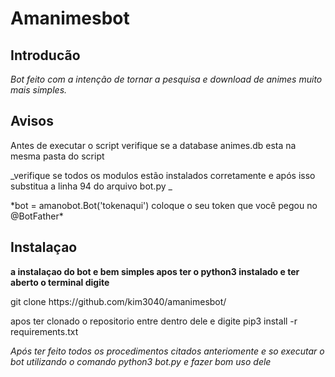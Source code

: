 # Amanimesbot

## Introducão

_Bot feito com a intenção de tornar a pesquisa e download de animes muito mais simples._

## Avisos

<p>Antes de executar o script verifique se a database animes.db esta na mesma pasta do script<p>

_verifique se todos os modulos estão instalados corretamente e após isso substitua a linha 94 do arquivo bot.py
_
<p>*bot = amanobot.Bot('tokenaqui') coloque o seu token que você pegou no @BotFather*</p>

## Instalaçao

<b>a instalaçao do bot e bem simples apos ter o python3 instalado e ter aberto o terminal digite</b>
<p>git clone https://github.com/kim3040/amanimesbot/<p>
apos ter clonado o repositorio entre dentro dele e digite
pip3 install -r requirements.txt</p>

_Após ter feito todos os procedimentos citados anteriomente e so executar o bot utilizando o comando python3 bot.py e fazer bom uso dele_
